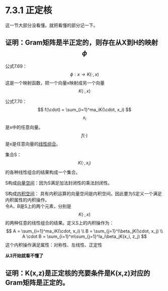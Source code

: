 # 7.3.1 正定核

这一节大部分没看懂。就把看懂的部分记一下。  

## 证明：Gram矩阵是半正定的，则存在从X到H的映射$$\phi$$

公式7.69：  
$$
\phi:x \rightarrow K(\cdot,x)  \tag {1}
$$
这是一个映射函数，把一个向量x映射成另一个向量$$K(\cdot,x)$$

公式7.70：  
$$
f(\cdot) = \sum_{i=1}^ma_iK(\cdot, x_i)
$$
$$x_i$$是x中的任意向量。$$f(\cdot)$$是x是任意向量的[线性组合](https://windmising.gitbook.io/mathematics-basic-for-ml/xian-xing-dai-shu/vector)。  

集合S：$$K(\cdot, x_i)$$的各种线性组合的结果构成一个集合。  

S构成[向量空间](https://windmising.gitbook.io/mathematics-basic-for-ml/xian-xing-dai-shu/vector)：因为S满足加法封闭性的乘法封闭性。  

S构成[内积空间](https://windmising.gitbook.io/mathematics-basic-for-ml/xian-xing-dai-shu/vector)：
具有内积运算的向量空间是内积空间。因此要为S定义一个满足内积属性的内积操作。  
令A，B是S上的两个元素，分别是$$K(\cdot,x)$$的两种任意的线性组合的结果。定义S上的内积操作为：  
$$
A = \sum_{i=1}^ma_iK(\cdot, x_i)   \\
B = \sum_{j=1}^l\beta_jK(\cdot, x_j)  \\
A \cdot B = \sum_{i=1}^m\sum_{j=1}^la_i\beta_jK(x_i, z_j)
$$
这个内积操作满足属性：对称性、左线性、正定性


**从3开始就看不懂了**

## 证明：K(x,z)是正定核的充要条件是K(x,z)对应的Gram矩阵是正定的。  

